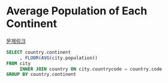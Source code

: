 Average Population of Each Continent
===
[문제링크](https://www.hackerrank.com/challenges/average-population-of-each-continent/problem?h_r=internal-search)
```sql
SELECT country.continent
     , FLOOR(AVG(city.population))
FROM city
     INNER JOIN country ON city.countrycode = country.code
GROUP BY country.continent
```
